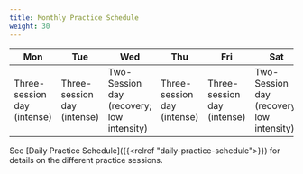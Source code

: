 ```yaml
---
title: Monthly Practice Schedule
weight: 30
---
```


| Mon                         | Tue                         | Wed                                       | Thu                         | Fri                         | Sat                                       | Sun                                       |
| --------------------------- | --------------------------- | ----------------------------------------- | --------------------------- | --------------------------- | ----------------------------------------- | ----------------------------------------- |
| Three-session day (intense) | Three-session day (intense) | Two-Session day (recovery; low intensity) | Three-session day (intense) | Three-session day (intense) | Two-Session day (recovery; low intensity) | Two-Session day (recovery; low intensity) |

See [Daily Practice Schedule]({{<relref "daily-practice-schedule">}}) for details
on the different practice sessions.
